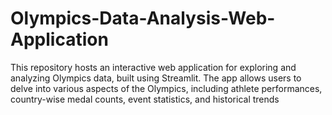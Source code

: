 # Olympics-Data-Analysis-Web-Application
This repository hosts an interactive web application for exploring and analyzing Olympics data, built using Streamlit. The app allows users to delve into various aspects of the Olympics, including athlete performances, country-wise medal counts, event statistics, and historical trends
